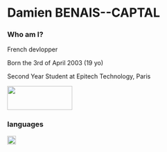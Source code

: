 # Damien BENAIS--CAPTAL

### Who am I?


French devlopper

Born the 3rd of April 2003 (19 yo)

Second Year Student at Epitech Technology, Paris

<img src="https://user-images.githubusercontent.com/91879084/191216991-e0f26ab4-11c4-4cdb-9a4f-4416505b7032.png" width="150" height="55"/>


### languages


<img src="https://user-images.githubusercontent.com/91879084/191218338-9c3a00ef-61ba-4964-8cbf-069bbf178a62.png" width="20" height="20"/>
